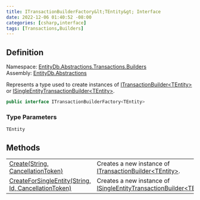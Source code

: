 ```yaml
---
title: ITransactionBuilderFactory&lt;TEntity&gt; Interface
date: 2022-12-06 01:40:52 -08:00
categories: [csharp,interface]
tags: [Transactions,Builders]
---
```


## Definition
Namespace: <a href='/posts/csharp.namespace.entitydb.abstractions.transactions.builders/'>EntityDb.Abstractions.Transactions.Builders</a><br />
Assembly: <a href='/posts/csharp.assembly.entitydb.abstractions/'>EntityDb.Abstractions</a><br />

Represents a type used to create instances of <a href='/posts/csharp.interface.entitydb.abstractions.transactions.builders.itransactionbuilder-1/'>ITransactionBuilder&lt;TEntity&gt;</a> or
<a href='/posts/csharp.interface.entitydb.abstractions.transactions.builders.isingleentitytransactionbuilder-1/'>ISingleEntityTransactionBuilder&lt;TEntity&gt;</a>.

```cs
public interface ITransactionBuilderFactory<TEntity>
```
### Type Parameters
`TEntity`<br />
## Methods
<table><tr><td><!--/posts/csharp.notimplemented.entitydb.abstractions.transactions.builders.itransactionbuilderfactory-1.create/--><a href='#'>Create(String, CancellationToken)</a></td><td>
Creates a new instance of <a href='/posts/csharp.interface.entitydb.abstractions.transactions.builders.itransactionbuilder-1/'>ITransactionBuilder&lt;TEntity&gt;</a>.
</td></tr><tr><td><!--/posts/csharp.notimplemented.entitydb.abstractions.transactions.builders.itransactionbuilderfactory-1.createforsingleentity/--><a href='#'>CreateForSingleEntity(String, Id, CancellationToken)</a></td><td>
Creates a new instance of <a href='/posts/csharp.interface.entitydb.abstractions.transactions.builders.isingleentitytransactionbuilder-1/'>ISingleEntityTransactionBuilder&lt;TEntity&gt;</a>.
</td></tr></table>

